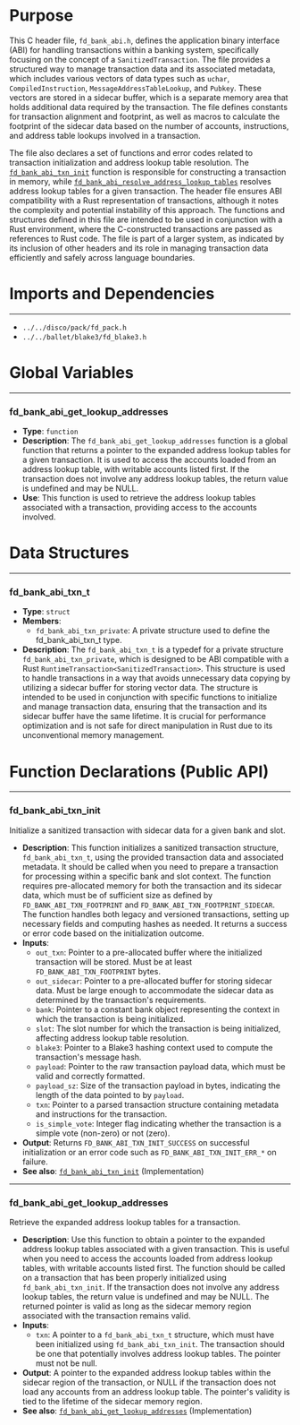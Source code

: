 # Purpose
This C header file, `fd_bank_abi.h`, defines the application binary interface (ABI) for handling transactions within a banking system, specifically focusing on the concept of a `SanitizedTransaction`. The file provides a structured way to manage transaction data and its associated metadata, which includes various vectors of data types such as `uchar`, `CompiledInstruction`, `MessageAddressTableLookup`, and `Pubkey`. These vectors are stored in a sidecar buffer, which is a separate memory area that holds additional data required by the transaction. The file defines constants for transaction alignment and footprint, as well as macros to calculate the footprint of the sidecar data based on the number of accounts, instructions, and address table lookups involved in a transaction.

The file also declares a set of functions and error codes related to transaction initialization and address lookup table resolution. The [`fd_bank_abi_txn_init`](#fd_bank_abi_txn_init) function is responsible for constructing a transaction in memory, while [`fd_bank_abi_resolve_address_lookup_tables`](#fd_bank_abi_resolve_address_lookup_tables) resolves address lookup tables for a given transaction. The header file ensures ABI compatibility with a Rust representation of transactions, although it notes the complexity and potential instability of this approach. The functions and structures defined in this file are intended to be used in conjunction with a Rust environment, where the C-constructed transactions are passed as references to Rust code. The file is part of a larger system, as indicated by its inclusion of other headers and its role in managing transaction data efficiently and safely across language boundaries.
# Imports and Dependencies

---
- `../../disco/pack/fd_pack.h`
- `../../ballet/blake3/fd_blake3.h`


# Global Variables

---
### fd\_bank\_abi\_get\_lookup\_addresses
- **Type**: `function`
- **Description**: The `fd_bank_abi_get_lookup_addresses` function is a global function that returns a pointer to the expanded address lookup tables for a given transaction. It is used to access the accounts loaded from an address lookup table, with writable accounts listed first. If the transaction does not involve any address lookup tables, the return value is undefined and may be NULL.
- **Use**: This function is used to retrieve the address lookup tables associated with a transaction, providing access to the accounts involved.


# Data Structures

---
### fd\_bank\_abi\_txn\_t
- **Type**: `struct`
- **Members**:
    - `fd_bank_abi_txn_private`: A private structure used to define the fd_bank_abi_txn_t type.
- **Description**: The `fd_bank_abi_txn_t` is a typedef for a private structure `fd_bank_abi_txn_private`, which is designed to be ABI compatible with a Rust `RuntimeTransaction<SanitizedTransaction>`. This structure is used to handle transactions in a way that avoids unnecessary data copying by utilizing a sidecar buffer for storing vector data. The structure is intended to be used in conjunction with specific functions to initialize and manage transaction data, ensuring that the transaction and its sidecar buffer have the same lifetime. It is crucial for performance optimization and is not safe for direct manipulation in Rust due to its unconventional memory management.


# Function Declarations (Public API)

---
### fd\_bank\_abi\_txn\_init<!-- {{#callable_declaration:fd_bank_abi_txn_init}} -->
Initialize a sanitized transaction with sidecar data for a given bank and slot.
- **Description**: This function initializes a sanitized transaction structure, `fd_bank_abi_txn_t`, using the provided transaction data and associated metadata. It should be called when you need to prepare a transaction for processing within a specific bank and slot context. The function requires pre-allocated memory for both the transaction and its sidecar data, which must be of sufficient size as defined by `FD_BANK_ABI_TXN_FOOTPRINT` and `FD_BANK_ABI_TXN_FOOTPRINT_SIDECAR`. The function handles both legacy and versioned transactions, setting up necessary fields and computing hashes as needed. It returns a success or error code based on the initialization outcome.
- **Inputs**:
    - `out_txn`: Pointer to a pre-allocated buffer where the initialized transaction will be stored. Must be at least `FD_BANK_ABI_TXN_FOOTPRINT` bytes.
    - `out_sidecar`: Pointer to a pre-allocated buffer for storing sidecar data. Must be large enough to accommodate the sidecar data as determined by the transaction's requirements.
    - `bank`: Pointer to a constant bank object representing the context in which the transaction is being initialized.
    - `slot`: The slot number for which the transaction is being initialized, affecting address lookup table resolution.
    - `blake3`: Pointer to a Blake3 hashing context used to compute the transaction's message hash.
    - `payload`: Pointer to the raw transaction payload data, which must be valid and correctly formatted.
    - `payload_sz`: Size of the transaction payload in bytes, indicating the length of the data pointed to by `payload`.
    - `txn`: Pointer to a parsed transaction structure containing metadata and instructions for the transaction.
    - `is_simple_vote`: Integer flag indicating whether the transaction is a simple vote (non-zero) or not (zero).
- **Output**: Returns `FD_BANK_ABI_TXN_INIT_SUCCESS` on successful initialization or an error code such as `FD_BANK_ABI_TXN_INIT_ERR_*` on failure.
- **See also**: [`fd_bank_abi_txn_init`](fd_bank_abi.c.driver.md#fd_bank_abi_txn_init)  (Implementation)


---
### fd\_bank\_abi\_get\_lookup\_addresses<!-- {{#callable_declaration:fd_bank_abi_get_lookup_addresses}} -->
Retrieve the expanded address lookup tables for a transaction.
- **Description**: Use this function to obtain a pointer to the expanded address lookup tables associated with a given transaction. This is useful when you need to access the accounts loaded from address lookup tables, with writable accounts listed first. The function should be called on a transaction that has been properly initialized using `fd_bank_abi_txn_init`. If the transaction does not involve any address lookup tables, the return value is undefined and may be NULL. The returned pointer is valid as long as the sidecar memory region associated with the transaction remains valid.
- **Inputs**:
    - `txn`: A pointer to a `fd_bank_abi_txn_t` structure, which must have been initialized using `fd_bank_abi_txn_init`. The transaction should be one that potentially involves address lookup tables. The pointer must not be null.
- **Output**: A pointer to the expanded address lookup tables within the sidecar region of the transaction, or NULL if the transaction does not load any accounts from an address lookup table. The pointer's validity is tied to the lifetime of the sidecar memory region.
- **See also**: [`fd_bank_abi_get_lookup_addresses`](fd_bank_abi.c.driver.md#fd_bank_abi_get_lookup_addresses)  (Implementation)


